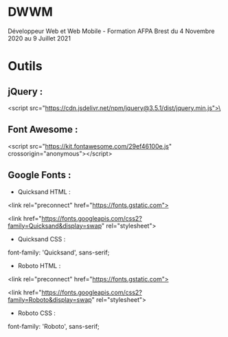 # DWWM
Développeur Web et Web Mobile - Formation AFPA Brest du 4 Novembre 2020 au 9 Juillet 2021

# Outils

## jQuery :
\<script src="https://cdn.jsdelivr.net/npm/jquery@3.5.1/dist/jquery.min.js">\</script>

## Font Awesome :
\<script src="https://kit.fontawesome.com/29ef46100e.js" crossorigin="anonymous">\</script>

## Google Fonts :
* Quicksand HTML :

\<link rel="preconnect" href="https://fonts.gstatic.com">

\<link href="https://fonts.googleapis.com/css2?family=Quicksand&display=swap" rel="stylesheet">

* Quicksand CSS :

font-family: 'Quicksand', sans-serif;

* Roboto HTML :

\<link rel="preconnect" href="https://fonts.gstatic.com">

\<link href="https://fonts.googleapis.com/css2?family=Roboto&display=swap" rel="stylesheet">

* Roboto CSS :

font-family: 'Roboto', sans-serif;


